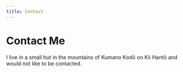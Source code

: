 ```yaml
---
title: Contact
---
```


# Contact Me

I live in a small hut in the mountains of Kumano Kodō on Kii Hantō and would not
like to be contacted.
